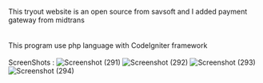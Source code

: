 This tryout website is an open source from savsoft and I added payment gateway from midtrans
<br>
<br>
<br>
This program use php language with CodeIgniter framework
<br>
<br>
ScreenShots :
![Screenshot (291)](https://user-images.githubusercontent.com/20903503/111561818-aa47b580-87c7-11eb-90fa-c44ce5b3e8f2.png)
![Screenshot (292)](https://user-images.githubusercontent.com/20903503/111561848-b9c6fe80-87c7-11eb-94f6-7e22f023f40c.png)
![Screenshot (293)](https://user-images.githubusercontent.com/20903503/111561857-bf244900-87c7-11eb-8205-3c54542ecb6c.png)
![Screenshot (294)](https://user-images.githubusercontent.com/20903503/111561839-b6337780-87c7-11eb-9eee-a22bbac8127a.png)
